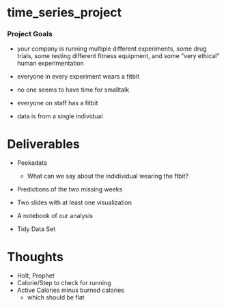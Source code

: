# time_series_project

### Project Goals
- your company is running multiple different experiments, some drug trials, some testing different fitness equipment, and some "very ethical" human experimentation
- everyone in every experiment wears a fitbit
- no one seems to have time for smalltalk
- everyone on staff has a fitbit

- data is from a single individual

# Deliverables
- Peekadata
  - What can we say about the indidividual wearing the ftbit?
  
- Predictions of the two missing weeks

- Two slides with at least one visualization

- A notebook of our analysis

- Tidy Data Set


# Thoughts
- Holt, Prophet
- Calorie/Step to check for running
- Active Calories minus burned calories
  - which should be flat
  
